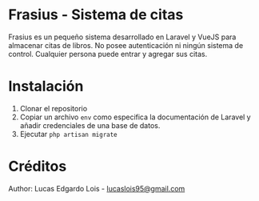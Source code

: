 # Frasius - Sistema de citas
Frasius es un pequeño sistema desarrollado en Laravel y VueJS para almacenar citas de libros. No posee autenticación ni ningún sistema de control. Cualquier persona puede entrar y agregar sus citas.

# Instalación
1. Clonar el repositorio
2. Copiar un archivo `env` como especifica la documentación de Laravel y añadir credenciales de una base de datos.
3. Ejecutar `php artisan migrate`

# Créditos
Author: Lucas Edgardo Lois - lucaslois95@gmail.com